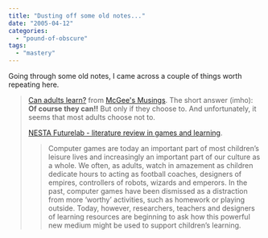 ```yaml
---
title: "Dusting off some old notes..."
date: "2005-04-12"
categories: 
  - "pound-of-obscure"
tags: 
  - "mastery"
---
```


Going through some old notes, I came across a couple of things worth repeating here.  
  

> [Can adults learn?](http://www.mcgeesmusings.net/2004/06/08.html#a4127) from [McGee's Musings](http://www.mcgeesmusings.net). The short answer (imho): **Of course they can!!** But only if they choose to. And unfortunately, it seems that most adults choose not to.  
>   
> [NESTA Futurelab - literature review in games and learning](http://www.nestafuturelab.org/research/reviews/08_01.htm).
> 
> > Computer games are today an important part of most children’s leisure lives and increasingly an important part of our culture as a whole. We often, as adults, watch in amazement as children dedicate hours to acting as football coaches, designers of empires, controllers of robots, wizards and emperors. In the past, computer games have been dismissed as a distraction from more ‘worthy’ activities, such as homework or playing outside. Today, however, researchers, teachers and designers of learning resources are beginning to ask how this powerful new medium might be used to support children’s learning.
